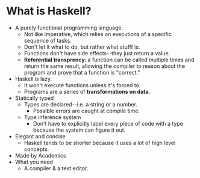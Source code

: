 # What is Haskell?
- A purely functional programming language.
  - Not like imperative, which relies on executions of a specific sequence of tasks.
  - Don't let it what to do, but rather what stufff is.
  - Functions don't have side effects--they just return a value.
  - **Referential transprency**: a function can be called multiple times and return the same result, allowing the compiler to reason about the program and prove that a function is "correct."
- Haskell is lazy.
  - It won't execute functions unless it's forced to.
  - Programs are a series of **transformations on data.**
- Statically typed
  - Types are declared--i.e. a string or a number.
    - Possible errors are caught at compile time.
  - Type inference system
    - Don't have to explicitly label every piece of code with a type because the system can figure it out.
- Elegant and concise
  - Haskell tends to be shorter because it uses a lot of high level concepts.
- Made by Academics
- What you need
  - A compiler &amp; a text editor.
